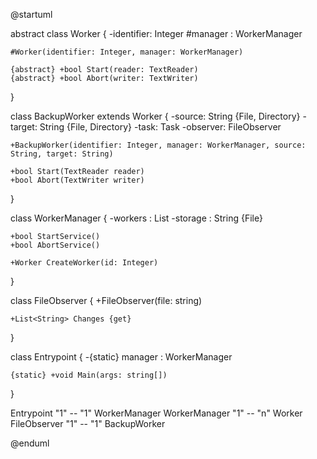 @startuml

 abstract class Worker {
    -identifier: Integer 
    #manager : WorkerManager
    
    #Worker(identifier: Integer, manager: WorkerManager)

    {abstract} +bool Start(reader: TextReader)
    {abstract} +bool Abort(writer: TextWriter)
}

class BackupWorker extends Worker  {
    -source: String {File, Directory}
    -target: String {File, Directory}
    -task: Task
    -observer: FileObserver

    +BackupWorker(identifier: Integer, manager: WorkerManager, source: String, target: String)

    +bool Start(TextReader reader)
    +bool Abort(TextWriter writer)
}
 
class WorkerManager {
    -workers : List<Worker>
    -storage : String {File}

    +bool StartService()
    +bool AbortService()

    +Worker CreateWorker(id: Integer)
}

class FileObserver {
    +FileObserver(file: string)

    +List<String> Changes {get} 
}

class Entrypoint {
    -{static} manager : WorkerManager

    {static} +void Main(args: string[])
}

Entrypoint "1" -- "1" WorkerManager
WorkerManager "1" -- "n" Worker
FileObserver "1" -- "1" BackupWorker

@enduml